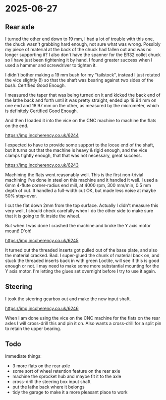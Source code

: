 # 2025-06-27

## Rear axle

I turned the other end down to 19 mm, I had a lot of trouble with this one, the chuck wasn't grabbing hard enough,
not sure what was wrong. Possibly my piece of material at the back of the chuck had fallen out and was no longer
supporting it? I also don't have the spanner for the ER32 collet chuck so I have just been tightening it by hand.
I found greater success when I used a hammer and screwdriver to tighten it.

I didn't bother making a 19 mm bush for my "tailstock", instead I just rotated the vice slightly (!) so that the shaft was
bearing against two sides of the bush. Certified Good Enough.

I measured the taper that was being turned on it and kicked the back end of the lathe back and forth until it was pretty
straight, ended up 18.94 mm on one end and 18.97 mm on the other, as measured by the micrometer, which is definitely
Certified Good Enough.

And then I loaded it into the vice on the CNC machine to machine the flats on the end.

https://img.incoherency.co.uk/6244

I expected to have to provide some support to the loose end of the shaft, but it turns out that the machine is
heavy & rigid enough, and the vice clamps tightly enough, that that was not necessary, great success.

https://img.incoherency.co.uk/6243

Machining the flats went reasonably well. This is the first non-trivial machining I've done in steel on this machine
and it handled it well. I used a 6mm 4-flute corner-radius end mill, at 4000 rpm, 300 mm/min, 0.5 mm depth of cut. It
handled a full-width cut OK, but made less noise at maybe 50% step-over.

I cut the flat down 2mm from the top surface. Actually I didn't measure this very well, I should check carefully when
I do the other side to make sure that it is going to fit inside the wheel.

But when I was done I crashed the machine and broke the Y axis motor mount! D'oh!

https://img.incoherency.co.uk/6245

It turned out the threaded inserts got pulled out of the base plate, and also the material cracked. Bad. I super-glued the
chunk of material back on, and stuck the threaded inserts back in with green Loctite, will see if this is good enough
or not. I may need to make some more substantial mounting for the Y axis motor. I'm letting the glues set overnight
before I try to use it again.

## Steering

I took the steering gearbox out and make the new input shaft.

https://img.incoherency.co.uk/6246

When I am done using the vice on the CNC machine for
the flats on the rear axles I will cross-drill this and pin it on. Also wants a cross-drill for a split pin to retain
the upper bearing.

## Todo

Immediate things:

 * 3 more flats on the rear axle
 * some sort of wheel retention feature on the rear axle
 * machine the sprocket hub and maybe fit it to the axle
 * cross-drill the steering box input shaft
 * put the lathe back where it belongs
 * tidy the garage to make it a more pleasant place to work
